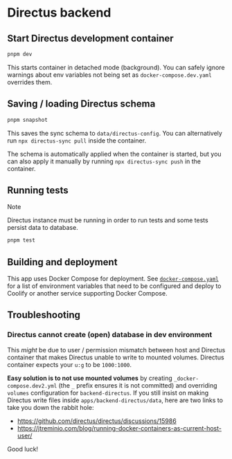 # Directus backend

## Start Directus development container

```sh
pnpm dev
```

This starts container in detached mode (background). You can safely ignore
warnings about env variables not being set as `docker-compose.dev.yaml`
overrides them.

## Saving / loading Directus schema

```sh
pnpm snapshot
```

This saves the sync schema to `data/directus-config`. You can alternatively run
`npx directus-sync pull` inside the container. 

The schema is automatically applied when the container is started, but you can
also apply it manually by running `npx directus-sync push` in the container.

## Running tests

> [!NOTE]
>
> Directus instance must be running in order to run tests and some tests persist
> data to database.

```sh
pnpm test
```

## Building and deployment

This app uses Docker Compose for deployment. See
[`docker-compose.yaml`](docker-compose.yaml) for a list of environment variables
that need to be configured and deploy to Coolify or another service supporting
Docker Compose.

## Troubleshooting

### Directus cannot create (open) database in dev environment

This _might_ be due to user / permission mismatch between host and Directus
container that makes Directus unable to write to mounted volumes. Directus
container expects your `u:g` to be `1000:1000`.

**Easy solution is to not use mounted volumes** by creating
`_docker-compose.dev2.yml` (the `_` prefix ensures it is not committed) and
overriding `volumes` configuration for `backend-directus`. If you still insist
on making Directus write files inside `apps/backend-directus/data`, here are
two links to take you down the rabbit hole:

- https://github.com/directus/directus/discussions/15986
- https://jtreminio.com/blog/running-docker-containers-as-current-host-user/

Good luck!
